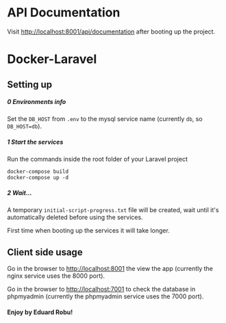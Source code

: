 # API Documentation

Visit [http://localhost:8001/api/documentation](http://localhost:8001/api/documentation) after booting up the project.

# Docker-Laravel

## Setting up

##### 0 Environments info
Set the ```DB_HOST``` from ```.env``` to the mysql service name (currently ```db```, so ```DB_HOST=db```).

##### 1 Start the services
Run the commands inside the root folder of your Laravel project

```
docker-compose build
docker-compose up -d
```

##### 2 Wait...
A temporary ```initial-script-progress.txt``` file will be created, wait until it's automatically deleted before using the services. 

First time when booting up the services it will take longer.

## Client side usage
Go in the browser to [http://localhost:8001](http://localhost:8001) the view the app (currently the nginx service uses the 8000 port).

Go in the browser to [http://localhost:7001](http://localhost:7001) to check the database in phpmyadmin (currently the phpmyadmin service uses the 7000 port).


#### Enjoy by Eduard Robu!
